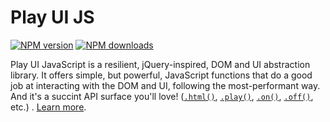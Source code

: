# Play UI JS

<!-- BADGES/ -->

<span class="badge-npmversion"><a href="https://npmjs.org/package/@webqit/playui-js" title="View this project on NPM"><img src="https://img.shields.io/npm/v/@webqit/playui-js.svg" alt="NPM version" /></a></span> <span class="badge-npmdownloads"><a href="https://npmjs.org/package/@webqit/playui-js" title="View this project on NPM"><img src="https://img.shields.io/npm/dm/@webqit/playui-js.svg" alt="NPM downloads" /></a></span>

<!-- /BADGES -->

Play UI JavaScript is a resilient, jQuery-inspired, DOM and UI abstraction library. It offers simple, but powerful, JavaScript functions that do a good job at interacting with the DOM and UI, following the most-performant way. And it's a succint API surface you'll love! ([`.html()`](https://webqit.io/tooling/play-ui/docs/api/dom/html), [`.play()`](https://webqit.io/tooling/play-ui/docs/api/ui/play), [`.on()`](https://webqit.io/tooling/play-ui/docs/api/ui/on), [`.off()`](https://webqit.io/tooling/play-ui/docs/api/ui/off), etc.)
. [Learn more](../../).